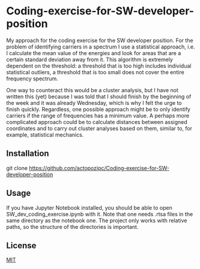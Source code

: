 # Coding-exercise-for-SW-developer-position
My approach for the coding exercise for the SW developer position. For the problem of identifying carriers in a spectrum I use a statistical approach, i.e. I calculate the mean value of the energies and look for areas that are a certain standard deviation away from it.
This algorithm is extremely dependent on the threshold: a threshold that is too high includes individual statistical outliers, a threshold that is too small does not cover the entire frequency spectrum.

One way to counteract this would be a cluster analysis, but I have not written this (yet) because I was told that I should finish by the beginning of the week and it was already Wednesday, which is why I felt the urge to finish quickly. Regardless, one possible approach might be to only identify carriers if the range of frequencies has a minimum value. A perhaps more complicated approach could be to calculate distances between assigned coordinates and to carry out cluster analyses based on them, similar to, for example, statistical mechanics.
## Installation
git clone https://github.com/actopozipc/Coding-exercise-for-SW-developer-position
## Usage
If you have Jupyter Notebook installed, you should be able to open SW_dev_coding_exercise.ipynb with it. Note that one needs .rtsa files in the same directory as the notebook one. The project only works with relative paths, so the structure of the directories is important.
## License
[MIT](https://mit-license.org/)
